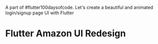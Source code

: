 A part of #flutter100daysofcode. Let's create a beautiful and animated login/signup page UI with Flutter
# Flutter Amazon UI Redesign

